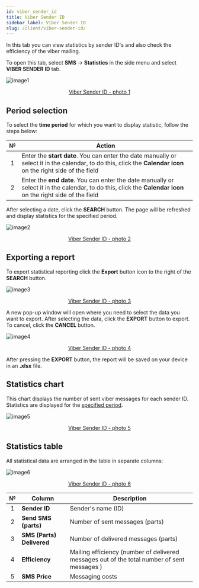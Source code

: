 ```yaml
---
id: viber_sender_id
title: Viber Sender ID
sidebar_label: Viber Sender ID
slug: /client/viber-sender-id/
---
```


In this tab you can view statistics by sender ID's and also check the efficiency of the viber mailing.

To open this tab, select **SMS** → **Statistics** in the side menu and select **VIBER SENDER ID** tab.

![image1](/img/en/client_statistics_viber_sender_id/image1.png "Viber Sender ID") <center><u>Viber Sender ID - photo 1</u></center>

## Period selection

To select the **time period** for which you want to display statistic, follow the steps below:

|  №  | Action |
| :-: | ------ |
| 1 | Enter the **start date**. You can enter the date manually or select it in the calendar, to do this, click the **Calendar icon** on the right side of the field |
| 2 | Enter the **end date**. You can enter the date manually or select it in the calendar, to do this, click the **Calendar icon** on the right side of the field |

After selecting a date, click the **SEARCH** button. The page will be refreshed and display statistics for the specified period.

![image2](/img/en/client_statistics_viber_sender_id/image2.png "Viber Sender ID") <center><u>Viber Sender ID - photo 2</u></center>

## Exporting a report

To export statistical reporting click the **Export** button icon to the right of the **SEARCH** button.

![image3](/img/en/client_statistics_viber_sender_id/image3.png "Viber Sender ID") <center><u>Viber Sender ID - photo 3</u></center>

A new pop-up window will open where you need to select the data you want to export. After selecting the data, click the **EXPORT** button to export. To cancel, click the **CANCEL** button.

![image4](/img/en/client_statistics_viber_sender_id/image4.png "Viber Sender ID") <center><u>Viber Sender ID - photo 4</u></center>

After pressing the **EXPORT** button, the report will be saved on your device in an **.xlsx** file.

## Statistics chart

This chart displays the number of sent viber messages for each sender ID. Statistics are displayed for the [specified period](#period-selection).

![image5](/img/en/client_statistics_viber_sender_id/image5.png "Viber Sender ID") <center><u>Viber Sender ID - photo 5</u></center>

## Statistics table

All statistical data are arranged in the table in separate columns:

![image6](/img/en/client_statistics_viber_sender_id/image6.png "Viber Sender ID") <center><u>Viber Sender ID - photo 6</u></center>

|  №  | Column | Description |
| :-: | ------ | ----------- |
| 1 | **Sender ID** | Sender's name (ID) |
| 2 | **Send SMS (parts)** | Number of sent messages (parts) |
| 3 | **SMS (Parts) Delivered** | Number of delivered messages (parts) |
| 4 | **Efficiency** | Mailing efficiency (number of delivered messages out of the total number of sent messages ) |
| 5 | **SMS Price** | Messaging costs |
